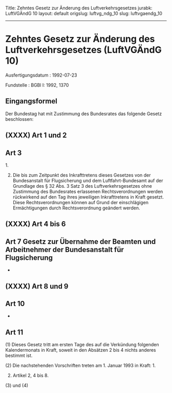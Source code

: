 Title: Zehntes Gesetz zur Änderung des Luftverkehrsgesetzes
jurabk: LuftVGÄndG 10
layout: default
origslug: luftvg_ndg_10
slug: luftvgaendg_10

---

# Zehntes Gesetz zur Änderung des Luftverkehrsgesetzes (LuftVGÄndG 10)

Ausfertigungsdatum
:   1992-07-23

Fundstelle
:   BGBl I: 1992, 1370



## Eingangsformel

Der Bundestag hat mit Zustimmung des Bundesrates das folgende Gesetz
beschlossen:


## (XXXX) Art 1 und 2



## Art 3

1\.

2.  Die bis zum Zeitpunkt des Inkrafttretens dieses Gesetzes von der
    Bundesanstalt für Flugsicherung und dem Luftfahrt-Bundesamt auf der
    Grundlage des § 32 Abs. 3 Satz 3 des Luftverkehrsgesetzes ohne
    Zustimmung des Bundesrates erlassenen Rechtsverordnungen werden
    rückwirkend auf den Tag ihres jeweiligen Inkrafttretens in Kraft
    gesetzt. Diese Rechtsverordnungen können auf Grund der einschlägigen
    Ermächtigungen durch Rechtsverordnung geändert werden.





## (XXXX) Art 4 bis 6



## Art 7 Gesetz zur Übernahme der Beamten und Arbeitnehmer der Bundesanstalt für Flugsicherung

-


## (XXXX) Art 8 und 9



## Art 10

-


## Art 11

(1) Dieses Gesetz tritt am ersten Tage des auf die Verkündung
folgenden Kalendermonats in Kraft, soweit in den Absätzen 2 bis 4
nichts anderes bestimmt ist.

(2) Die nachstehenden Vorschriften treten am 1. Januar 1993 in Kraft:
1\.

2.  Artikel 2, 4 bis 8.




(3) und (4)

